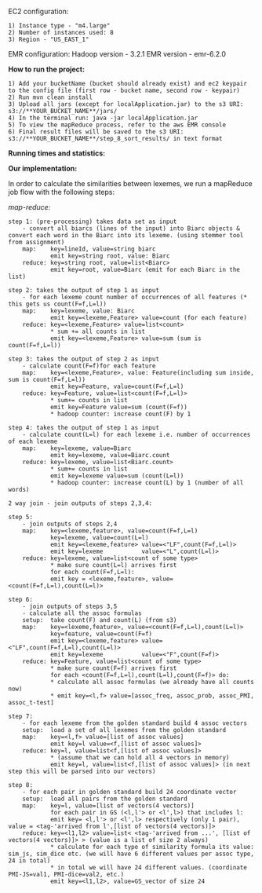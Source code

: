 
EC2 configuration:

    1) Instance type - "m4.large"
    2) Number of instances used: 8
    3) Region - "US_EAST_1"

EMR configuration:
    Hadoop version - 3.2.1
    EMR version - emr-6.2.0

**How to run the project:**
    
    1) Add your bucketName (bucket should already exist) and ec2 keypair to the config file (first row - bucket name, second row - keypair) 
    2) Run mvn clean install
    3) Upload all jars (except for localApplication.jar) to the s3 URI: s3://**YOUR_BUCKET_NAME**/jars/
    4) In the terminal run: java -jar localApplication.jar
    5) To view the mapReduce process, refer to the aws EMR console 
    6) Final result files will be saved to the s3 URI: s3://**YOUR_BUCKET_NAME**/step_8_sort_results/ in text format

**Running times and statistics:**


**Our implementation:**

In order to calculate the similarities between lexemes, we run a mapReduce job flow with the following steps:

*map-reduce:*

    step 1: (pre-processing) takes data set as input
        - convert all biarcs (lines of the input) into Biarc objects & convert each word in the Biarc into its lexeme. (using stemmer tool from assignment)
        map: 	key=lineId, value=string biarc
                emit key=string root, value: Biarc 
        reduce: key=string root, value=list<Biarc>
                emit key=root, value=Biarc (emit for each Biarc in the list) 
    
    step 2: takes the output of step 1 as input
        - for each lexeme count number of occurrences of all features (* this gets us count(F=f,L=l))
        map:	key=lexeme, value: Biarc
                emit key=<lexeme,Feature> value=count (for each feature)
        reduce: key=<lexeme,Feature> value=list<count>
                * sum += all counts in list 
                emit key=<lexeme,Feature> value=sum (sum is count(F=f,L=l))
    
    step 3: takes the output of step 2 as input
        - calculate count(F=f)for each feature
        map:	key=<lexeme,Feature>, value: Feature(including sum inside, sum is count(F=f,L=l))
                emit key=Feature, value=count(F=f,L=l)
        reduce: key=Feature, value=list<count(F=f,L=l)>
                * sum+= counts in list
                emit key=Feature value=sum (count(F=f))
                * hadoop counter: increase count(F) by 1
    
    step 4: takes the output of step 1 as input
        - calculate count(L=l) for each lexeme i.e. number of occurrences of each lexeme
        map:	key=lexeme, value=Biarc
                emit key=lexeme, value=Biarc.count
        reduce: key=lexeme, value=list<Biarc.count>
                * sum+= counts in list
                emit key=lexeme value=sum (count(L=l))
                * hadoop counter: increase count(L) by 1 (number of all words)
    
    2 way join - join outputs of steps 2,3,4:
    
    step 5:
        - join outputs of steps 2,4
        map:	key=<lexeme,feature>, value=count(F=f,L=l)
                key=lexeme, value=count(L=l)
                emit key=<lexeme,feature> value=<"LF",count(F=f,L=l)>
                emit key=lexeme 		  value=<"L",count(L=l)>
        reduce: key=lexeme, value=list<count of some type>
                * make sure count(L=l) arrives first
                for each count(F=f,L=l):
                emit key = <lexeme,feature>, value=<count(F=f,L=l),count(L=l)>
    
    step 6:
        - join outputs of steps 3,5
        - calculate all the assoc formulas
        setup:  take count(F) and count(L) (from s3)
        map:	key=<lexeme,feature>, value=<count(F=f,L=l),count(L=l)>
                key=feature, value=count(F=f)
                emit key=<lexeme,feature> value=<"LF",count(F=f,L=l),count(L=l)>
                emit key=lexeme 		  value=<"F",count(F=f)>
        reduce: key=Feature, value=list<count of some type>
                * make sure count(F=f) arrives first
                for each <count(F=f,L=l),count(L=l),count(F=f)> do:
                * calculate all assoc formulas (we already have all counts now)
                * emit key=<l,f> value=[assoc_freq, assoc_prob, assoc_PMI, assoc_t-test]
    
    step 7:
        - for each lexeme from the golden standard build 4 assoc vectors
        setup:  load a set of all lexemes from the golden standard
        map:	key=<l,f> value=[list of assoc values]
                emit key=l value=<f,[list of assoc values]>
        reduce: key=l, value=list<f,[list of assoc values]>
                * (assume that we can hold all 4 vectors in memory)
                emit key=l, value=list<f,[list of assoc values]> (in next step this will be parsed into our vectors)
    
    step 8:
        - for each pair in golden standard build 24 coordinate vector
        setup:  load all pairs from the golden standard
        map:	key=l, value=[list of vectors(4 vectors)]
                for each pair in GS (<l,l'> or <l',l>) that includes l:
                emit key= <l,l'> or <l',l> respectively (only 1 pair), value = <tag-'arrived from l',[list of vectors(4 vectors)]>
        reduce: key=<l1,l2> value=list< <tag-'arrived from ...', [list of vectors(4 vectors)]> > (value is a list of size 2 always)
                * calculate for each type of similarity formula its value: sim_js, sim_dice etc. (we will have 6 different values per assoc type, 24 in total)
                * in total we will have 24 different values. (coordinate PMI-JS=val1, PMI-dice=val2, etc.)
                emit key=<l1,l2>, value=GS_vector of size 24
